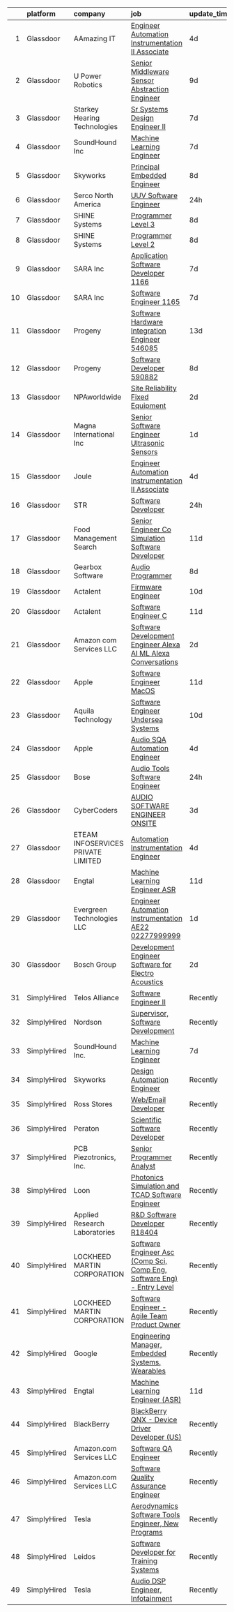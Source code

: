 

|    | platform    | company                            | job                                                                                                                                                                                                                                                                                                                                                                                                                                                                                                                                                                                                                                                                                                                                                                                                                                                                                                                                                                                                                                                                                                                                                                                                                                                                                                                                                                                     | update_time   | location             |
|---:|:------------|:-----------------------------------|:----------------------------------------------------------------------------------------------------------------------------------------------------------------------------------------------------------------------------------------------------------------------------------------------------------------------------------------------------------------------------------------------------------------------------------------------------------------------------------------------------------------------------------------------------------------------------------------------------------------------------------------------------------------------------------------------------------------------------------------------------------------------------------------------------------------------------------------------------------------------------------------------------------------------------------------------------------------------------------------------------------------------------------------------------------------------------------------------------------------------------------------------------------------------------------------------------------------------------------------------------------------------------------------------------------------------------------------------------------------------------------------|:--------------|:---------------------|
|  1 | Glassdoor   | AAmazing IT                        | [Engineer   Automation Instrumentation   II  Associate ](https://www.glassdoor.com/partner/jobListing.htm?pos=126&ao=1136043&s=58&guid=0000018229d6f726864543086be8883b&src=GD_JOB_AD&t=SR&vt=w&ea=1&cs=1_22169fcb&cb=1658559330623&jobListingId=1008012140318&jrtk=3-0-1g8ktdtqnjijq801-1g8ktdtr6ih67800-be0268a24a9383bf-)                                                                                                                                                                                                                                                                                                                                                                                                                                                                                                                                                                                                                                                                                                                                                                                                                                                                                                                                                                                                                                                            | 4d            | West Point, PA       |
|  2 | Glassdoor   | U Power Robotics                   | [Senior Middleware Sensor Abstraction Engineer](https://www.glassdoor.com/partner/jobListing.htm?pos=120&ao=1136043&s=58&guid=0000018229d6f726864543086be8883b&src=GD_JOB_AD&t=SR&vt=w&ea=1&cs=1_f9254b33&cb=1658559330622&jobListingId=1008003104282&jrtk=3-0-1g8ktdtqnjijq801-1g8ktdtr6ih67800-5a4da01cd59efdf4-)                                                                                                                                                                                                                                                                                                                                                                                                                                                                                                                                                                                                                                                                                                                                                                                                                                                                                                                                                                                                                                                                     | 9d            | Sunnyvale, CA        |
|  3 | Glassdoor   | Starkey Hearing Technologies       | [Sr Systems Design Engineer II](https://www.glassdoor.com/partner/jobListing.htm?pos=128&ao=1136043&s=58&guid=0000018229d6f726864543086be8883b&src=GD_JOB_AD&t=SR&vt=w&cs=1_052f630b&cb=1658559330623&jobListingId=1008008152054&jrtk=3-0-1g8ktdtqnjijq801-1g8ktdtr6ih67800-d422a47cc30e0480-)                                                                                                                                                                                                                                                                                                                                                                                                                                                                                                                                                                                                                                                                                                                                                                                                                                                                                                                                                                                                                                                                                          | 7d            | Eden Prairie, MN     |
|  4 | Glassdoor   | SoundHound Inc                     | [Machine Learning Engineer](https://www.glassdoor.com/partner/jobListing.htm?pos=109&ao=1136043&s=58&guid=0000018229d6f726864543086be8883b&src=GD_JOB_AD&t=SR&vt=w&ea=1&cs=1_699766de&cb=1658559330621&jobListingId=1008009295761&jrtk=3-0-1g8ktdtqnjijq801-1g8ktdtr6ih67800-be87b29d058697c4-)                                                                                                                                                                                                                                                                                                                                                                                                                                                                                                                                                                                                                                                                                                                                                                                                                                                                                                                                                                                                                                                                                         | 7d            | Santa Clara, CA      |
|  5 | Glassdoor   | Skyworks                           | [Principal Embedded Engineer](https://www.glassdoor.com/partner/jobListing.htm?pos=130&ao=1136043&s=58&guid=0000018229d6f726864543086be8883b&src=GD_JOB_AD&t=SR&vt=w&cs=1_21e0fb14&cb=1658559330623&jobListingId=1008006537939&jrtk=3-0-1g8ktdtqnjijq801-1g8ktdtr6ih67800-4828e0c5c424f193-)                                                                                                                                                                                                                                                                                                                                                                                                                                                                                                                                                                                                                                                                                                                                                                                                                                                                                                                                                                                                                                                                                            | 8d            | Beaverton, OR        |
|  6 | Glassdoor   | Serco North America                | [UUV Software Engineer](https://www.glassdoor.com/partner/jobListing.htm?pos=110&ao=1136043&s=58&guid=0000018229d6f726864543086be8883b&src=GD_JOB_AD&t=SR&vt=w&cs=1_466f195d&cb=1658559330621&jobListingId=1008022024506&jrtk=3-0-1g8ktdtqnjijq801-1g8ktdtr6ih67800-c10f041f04d1a0fd-)                                                                                                                                                                                                                                                                                                                                                                                                                                                                                                                                                                                                                                                                                                                                                                                                                                                                                                                                                                                                                                                                                                  | 24h           | Newport, RI          |
|  7 | Glassdoor   | SHINE Systems                      | [Programmer Level 3](https://www.glassdoor.com/partner/jobListing.htm?pos=119&ao=1136043&s=58&guid=0000018229d6f726864543086be8883b&src=GD_JOB_AD&t=SR&vt=w&ea=1&cs=1_4f29d3c7&cb=1658559330622&jobListingId=1008006572815&jrtk=3-0-1g8ktdtqnjijq801-1g8ktdtr6ih67800-06f3eaf1972c87c8-)                                                                                                                                                                                                                                                                                                                                                                                                                                                                                                                                                                                                                                                                                                                                                                                                                                                                                                                                                                                                                                                                                                | 8d            | Bethesda, MD         |
|  8 | Glassdoor   | SHINE Systems                      | [Programmer Level 2](https://www.glassdoor.com/partner/jobListing.htm?pos=113&ao=1136043&s=58&guid=0000018229d6f726864543086be8883b&src=GD_JOB_AD&t=SR&vt=w&cs=1_73f60cdd&cb=1658559330621&jobListingId=1008006572821&jrtk=3-0-1g8ktdtqnjijq801-1g8ktdtr6ih67800-6c4bebbb03e966bb-)                                                                                                                                                                                                                                                                                                                                                                                                                                                                                                                                                                                                                                                                                                                                                                                                                                                                                                                                                                                                                                                                                                     | 8d            | Bethesda, MD         |
|  9 | Glassdoor   | SARA Inc                           | [Application Software Developer   1166](https://www.glassdoor.com/partner/jobListing.htm?pos=112&ao=1136043&s=58&guid=0000018229d6f726864543086be8883b&src=GD_JOB_AD&t=SR&vt=w&ea=1&cs=1_95a67320&cb=1658559330621&jobListingId=1008008922113&jrtk=3-0-1g8ktdtqnjijq801-1g8ktdtr6ih67800-1d1162f147b8b102-)                                                                                                                                                                                                                                                                                                                                                                                                                                                                                                                                                                                                                                                                                                                                                                                                                                                                                                                                                                                                                                                                             | 7d            | Colorado Springs, CO |
| 10 | Glassdoor   | SARA Inc                           | [Software Engineer   1165](https://www.glassdoor.com/partner/jobListing.htm?pos=129&ao=1136043&s=58&guid=0000018229d6f726864543086be8883b&src=GD_JOB_AD&t=SR&vt=w&ea=1&cs=1_f8cd63ac&cb=1658559330623&jobListingId=1008008922087&jrtk=3-0-1g8ktdtqnjijq801-1g8ktdtr6ih67800-473be914a3fe87b7-)                                                                                                                                                                                                                                                                                                                                                                                                                                                                                                                                                                                                                                                                                                                                                                                                                                                                                                                                                                                                                                                                                          | 7d            | Colorado Springs, CO |
| 11 | Glassdoor   | Progeny                            | [Software Hardware Integration Engineer  546085 ](https://www.glassdoor.com/partner/jobListing.htm?pos=125&ao=1136043&s=58&guid=0000018229d6f726864543086be8883b&src=GD_JOB_AD&t=SR&vt=w&cs=1_7b446534&cb=1658559330623&jobListingId=1007994852417&jrtk=3-0-1g8ktdtqnjijq801-1g8ktdtr6ih67800-511c0464b3bed366-)                                                                                                                                                                                                                                                                                                                                                                                                                                                                                                                                                                                                                                                                                                                                                                                                                                                                                                                                                                                                                                                                        | 13d           | Middletown, RI       |
| 12 | Glassdoor   | Progeny                            | [Software Developer   590882 ](https://www.glassdoor.com/partner/jobListing.htm?pos=111&ao=1136043&s=58&guid=0000018229d6f726864543086be8883b&src=GD_JOB_AD&t=SR&vt=w&cs=1_d27630a7&cb=1658559330621&jobListingId=1008006243769&jrtk=3-0-1g8ktdtqnjijq801-1g8ktdtr6ih67800-3cf1a9ac0385223b-)                                                                                                                                                                                                                                                                                                                                                                                                                                                                                                                                                                                                                                                                                                                                                                                                                                                                                                                                                                                                                                                                                           | 8d            | Canonsburg, PA       |
| 13 | Glassdoor   | NPAworldwide                       | [Site Reliability Fixed Equipment](https://www.glassdoor.com/partner/jobListing.htm?pos=102&ao=1110586&s=58&guid=0000018229d6f726864543086be8883b&src=GD_JOB_AD&t=SR&vt=w&cs=1_0dc1417a&cb=1658559330619&jobListingId=1008017597150&cpc=FAE5E775D180B2FB&jrtk=3-0-1g8ktdtqnjijq801-1g8ktdtr6ih67800-60281bf49e317670--6NYlbfkN0C9BnvUC2OfFUcEeCwFAziw5WmrWmoYFT5czV5v4GtF8yAU3TOaJTADF1LsBJ8rk5iv7Gh8VKDhOPS_p8J7U9bhFVVqw1_Cem1-JXhZ5rtrvRD1pSsEtWQAR9u1zyI8MmRoysoSE-JAxFY5warrbNJenPhDEoIXB8aIO2c18rDt8I2RXmZVWnCgmEpwgAT0U1UWLqerT6MiTkxDvuBWQYHkbdVFb5gE6VeWcqU3VXiSj1JofO4PlJL28wLpCdM3p3-MG4UzzE0UDRyc3_SLqSUgplUyuKxOmowN5jCWU9BeiGV9PxneA8AJk9lsfRco8PLBrzByGqp9hF9PD3liifAyq4iaL4E2potzFCid6QM_IFfXII8FggSsml_gvhAFwYs9MuGaY42itF72k8d1qUZNmaWRsqD3OmfPqY7PrFfr2qqaguUtd_dGpnZF2TyY9zJfq7tWMkK_d8G1wjuzh94R421FE_HIT0Yt_lkivd3tgaU65NRYMBY_0r9NrL0-5i1RMhpVYIqSotVQhyfM5-_ExZ_3W9DXiG8-0tRdX1WXjA%3D%3D)                                                                                                                                                                                                                                                                                                                                                                                                                                                                      | 2d            | Port Neches, TX      |
| 14 | Glassdoor   | Magna International Inc            | [Senior Software Engineer   Ultrasonic Sensors](https://www.glassdoor.com/partner/jobListing.htm?pos=124&ao=1136043&s=58&guid=0000018229d6f726864543086be8883b&src=GD_JOB_AD&t=SR&vt=w&cs=1_efb9876d&cb=1658559330623&jobListingId=1008020691159&jrtk=3-0-1g8ktdtqnjijq801-1g8ktdtr6ih67800-9206e4547b050ee0-)                                                                                                                                                                                                                                                                                                                                                                                                                                                                                                                                                                                                                                                                                                                                                                                                                                                                                                                                                                                                                                                                          | 1d            | Auburn Hills, MI     |
| 15 | Glassdoor   | Joule                              | [Engineer   Automation Instrumentation   II  Associate ](https://www.glassdoor.com/partner/jobListing.htm?pos=103&ao=1110586&s=58&guid=0000018229d6f726864543086be8883b&src=GD_JOB_AD&t=SR&vt=w&cs=1_6aae6088&cb=1658559330619&jobListingId=1008012371954&cpc=26740BCDE5E48596&jrtk=3-0-1g8ktdtqnjijq801-1g8ktdtr6ih67800-ee78424998c6d671--6NYlbfkN0AXtvPDqDev6liskt-h_3vAUEMM26GmMOlWYCAn-kvNiXTWhOpXUsJAzHKzhdDJA6zHqXVxuB8wfSBkVIxqhEgnvXRKaQQ4fowc9Xs-8TmnBfGj8huXGnDxAkHh9H7OSQRS41py27xbtg6yGS1_RRkKfQI3270QD9EQP5OygTBnGNB7R6uIATyJZF4E-hsjksUFs7AaxcAnQaqLMRoeHL2wpDA21QqZxK5vFKZB90VGVmNRE6S5f3q7bo_KjW7YdQrXeSYFmMtjF5X_2u47nY6YBImrSmj6XpqyX-XUEjXRoSVNlfvLBph-KoQvbz7tAaIG8tOAuv2VsoDYZb7HY_ifo94K5tWKHpKfn7pBaDg9uvNbrCoqeigFX22QXc-Zcd_00ElFambY15Y9SLnqZgfH13JJpEvf8f0M2lHolmX9y5uaRPuKbwIaFOCGeeyZQWnjFb6bc3yrjsbELiPq_Xe6uRH6zLDlTEYzNoTr_KWYrPlEq4lHmRhkM782AmpWVgIeeLvclelii2Mz-VxvJs_Y2isxeURSJos5TPFVRt2dalwu6QmCq2cx_2CW8LLF2J8UoKYZnbfwYvF9OceHIvu3kamBlZ15Kqz-1ryue9A_uSi8xfCJIAW_)                                                                                                                                                                                                                                                                                                                                                                            | 4d            | West Point, PA       |
| 16 | Glassdoor   | STR                                | [Software Developer](https://www.glassdoor.com/partner/jobListing.htm?pos=114&ao=1136043&s=58&guid=0000018229d6f726864543086be8883b&src=GD_JOB_AD&t=SR&vt=w&ea=1&cs=1_76b548ea&cb=1658559330621&jobListingId=1008023447856&jrtk=3-0-1g8ktdtqnjijq801-1g8ktdtr6ih67800-d60648e76305f06c-)                                                                                                                                                                                                                                                                                                                                                                                                                                                                                                                                                                                                                                                                                                                                                                                                                                                                                                                                                                                                                                                                                                | 24h           | Dayton, OH           |
| 17 | Glassdoor   | Food Management Search             | [Senior Engineer   Co Simulation Software Developer](https://www.glassdoor.com/partner/jobListing.htm?pos=108&ao=1110586&s=58&guid=0000018229d6f726864543086be8883b&src=GD_JOB_AD&t=SR&vt=w&cs=1_680c3ff5&cb=1658559330621&jobListingId=1007998919024&cpc=8795CF9063CD573D&jrtk=3-0-1g8ktdtqnjijq801-1g8ktdtr6ih67800-6444d0e431a25671--6NYlbfkN0A5Q-NUM5VOQJcgw0aOtbkFdKUztaVAJ2TtkczD_hHqEc4DuK5LBeM4pbfh4wGWNhh6weSkGJTm6prASr6lEeps-CBgDNYir7CmZRJCmfR5oYtLl2yLANMHCTLOGCyH9PlzWqPZlmUjK_rc4ApVfOkVb_3V-C_PVv5EVDPVUcUc-9_0sPoSDRp9AiAtlVH3hoczldMHeT2sPRUGkR_RgF_ahd1ah13OYo1WD2ISogfjR0Ix4Qfjmpds2dFFPZXPnpBabs49rCHWhFQ3xPqeMe_TqGpmFbd4a11lVAkNCreQWaAOkxwPq7FN7Hzt-OD_frnmmKELS-OYAbpPHV0wO5R3Pub3VpuPVM3GahyiJWk1jry5jBfS1KQn-LtyddUfeeTl0FPcaznw7WNYbjwWmVS2humW32dMgyWO_jMA6NSFIwg-PVRE4OlTCs-PAk4jQjmZ-58jRem8cgydpuH9DpZRJbNITixZ8RUuEmHqHWnfOjVwq2vjzTWVj8blRYno3_VY7h4gb0I4QE6xodjYfZigREviL73RFn1zV_EWoibwMqXBojJjAaYrAXcxVhpXXtNy9WDDRODmVwubzzQcYKOoqeotOeBWIXi4fwwEIsvZYN6cRs030VP1I7xZabEbLxnjj5D1evckj5KTZcFywH--)                                                                                                                                                                                                                                                                                                                                                | 11d           | Westmont, IL         |
| 18 | Glassdoor   | Gearbox Software                   | [Audio Programmer](https://www.glassdoor.com/partner/jobListing.htm?pos=116&ao=1136043&s=58&guid=0000018229d6f726864543086be8883b&src=GD_JOB_AD&t=SR&vt=w&ea=1&cs=1_1ccc6c4e&cb=1658559330622&jobListingId=1008004819041&jrtk=3-0-1g8ktdtqnjijq801-1g8ktdtr6ih67800-0db689fb5b7447f5-)                                                                                                                                                                                                                                                                                                                                                                                                                                                                                                                                                                                                                                                                                                                                                                                                                                                                                                                                                                                                                                                                                                  | 8d            | Frisco, TX           |
| 19 | Glassdoor   | Actalent                           | [Firmware Engineer](https://www.glassdoor.com/partner/jobListing.htm?pos=105&ao=1110586&s=58&guid=0000018229d6f726864543086be8883b&src=GD_JOB_AD&t=SR&vt=w&ea=1&cs=1_eeaa13a7&cb=1658559330620&jobListingId=1008001514624&cpc=F4EED0218A761C36&jrtk=3-0-1g8ktdtqnjijq801-1g8ktdtr6ih67800-516dfaed7a8aef3f--6NYlbfkN0ChYVx_I3yfZ_JDY3EFoivtqvi_stwnZ_kRt8Dowt_l_d1ydueao4NE-oUleRJ4yhjsXueqpPaLoFusK_U-raCFi71YkXmf6v007_s9SknpIsiWpx47pUp2rM01QIK6jYhcSPCQcQT-1qxnnNEIAkHp5QJizAFaw2CBQNKwQQ8TeB0uEpZb82Ig4osYW_ryFyUPzi5QslSApBhIkANqTPSb5iXfR4RknWocuZIP5JQYhC6FaDgaAlurSLNQLAhFg7-HbWKZEGifxUH2ibdiOnxv5v8W9QB0FTg52cYzoLOCRWVpY_tXhw4A4hFPZPlSGQprvHOJ1Re7bOmnzy_eDjy8KXFbKCgBJh13XAIkYbtbrKMZZlxH-iGE5dsY-C85lUK4jiHMRPYrm4vBKBJfV96iqe2SjWs3MQEbetEV0HUqomQDchuh1nrz2vszev7XSqhub1S9mVeHQpUVzBwWv6ZLXjNB6ACeLHGJyovXgmrBnH9jmr9QRfiD-tVWEU5Q_OjqVxpGZXllkPnA-3yNyav8uXQ7UPnw3nBofXbqhjo2A3roFbp5X04k4AjHlWtpBzMs0ubE667-ava4RgSoCH_lM0sahxNHXR6pLYfrlsF811MNWSUlWBoNi1EY7lmKEOXl6so-sTGp_OqewXGm_ur1jcEjAJhOwVVT-6EW8g4JHNzxlmSDolwdDysF6a0OW5mYqk-Lp2tWzMUgJee_4v5Yge4qLA3lyh_nDf5ttRvE1bknHUb4dRqUsG91JgnWOUELHndXYiuHJ6FyyoNnz-lzYPjw-SwfHgEywVPysmpE6KHWk0nX-VBPQbX2d4gHKMBn4HO_m3sfU2b4z19NeDB3cGiBhhcnycLi9b5oyzfI7TJ-6JiJYQSJXx6HEeIkGZF69COxjGiP-n8Kij72zAbutQl9FJbxFspj9iG9T1P2LzPN2erlMh7rnJdI1E3_uDgIj1d6ur54yiNasNbEQbxpxf38gkJA8BM%3D)                              | 10d           | Torrance, CA         |
| 20 | Glassdoor   | Actalent                           | [Software Engineer  C   ](https://www.glassdoor.com/partner/jobListing.htm?pos=106&ao=1110586&s=58&guid=0000018229d6f726864543086be8883b&src=GD_JOB_AD&t=SR&vt=w&ea=1&cs=1_b0b4427c&cb=1658559330620&jobListingId=1007998261932&cpc=451933188B21919D&jrtk=3-0-1g8ktdtqnjijq801-1g8ktdtr6ih67800-d1c12bc478cd58bc--6NYlbfkN0ChYVx_I3yfZ_JDY3EFoivtqvi_stwnZ_kRt8Dowt_l_d1ydueao4NE-oUleRJ4yhiwZ-eajAs59v6GTCmEqt0Wj2oXTZIwGZgGSCrI2o5fNbvbARohenpqDGZ-dtDVi3jYZzv7CzsZJ1Mo2Tl3txH0JfWpSPhvm6iG2jaSP9cwfKVmo10P5FlUofEYV6Xq7P6gAZKwBEFRR_1O--kbuFxx90j8Z58uc-mPXCBlzom6hjEAh8ip2YzCCz2ndLpdEGlFkDuAScDmHlu2TNpMOdKcaZNNtmocFe_PMPtzsiLslINCTqnHCWxONXAg-A2nkbuc5kD8K8s5sSAapLy0edcuKN2W8yTy2x_iB1TqswftNOWMu-AqLmI_4DCcNc_m_6Dp0JtYvHJ4om9OaqgJZS65phpz0-opW5YINWdqE_VELJBslpkiyjLJiDRwNKlqAM9gI1-xoqUvQr9XyNPmMZ-V9Dqf-aH5KKu72m6UK8jysn3EITtzEQGfl-TK8BtnlKUD1882NAU6Vu5MSeaxB_3wUmLCDbds3ZxMPpxt6sQ572_pRyQXcZikXr_iyV1Xsa9NqdBnIXdnulezl4ne-UVR_wnVIvvo8r81LaBJcR8XkZ7glOnAqiKZfQPWnBuL3FUBOy9Qxhc4jJJ05BrSdUgXXsTPeR06szNoTgcg44SeIdVQy_Je6TakmayQAaZQZl1k7UsNJqzkWxAKzf873mY_EF6wDrz2fXR6EqWSgNe0EocdWGPkzhdFjDCwGwf9iKVH7mL8-W8Y9LGjI85jJ1P3llOZ3M-zNgyEZWW63cV9tmzRIemT57S9c9a-bFR0sMuNaEfElYDYLdvse88epUub3cJUCowlXovVlaqo27b21nAusjbBVmOi2X-psf2qBQumLFkmRh970OUtSiebtGvC4IkxVGI4O2wK39eUFBjb9V2ErjJSgOL0BeAORVlRjlxbkD7mGXeUNRZ2PqKq6IX8Q5KR4w3JVGw%3D)                        | 11d           | Manassas, VA         |
| 21 | Glassdoor   | Amazon com Services LLC            | [Software Development Engineer   Alexa AI ML  Alexa Conversations](https://www.glassdoor.com/partner/jobListing.htm?pos=115&ao=1136043&s=58&guid=0000018229d6f726864543086be8883b&src=GD_JOB_AD&t=SR&vt=w&cs=1_f1cd774c&cb=1658559330622&jobListingId=1008016435787&jrtk=3-0-1g8ktdtqnjijq801-1g8ktdtr6ih67800-dfc5eb7ce745fb72-)                                                                                                                                                                                                                                                                                                                                                                                                                                                                                                                                                                                                                                                                                                                                                                                                                                                                                                                                                                                                                                                       | 2d            | Sunnyvale, CA        |
| 22 | Glassdoor   | Apple                              | [Software Engineer  MacOS](https://www.glassdoor.com/partner/jobListing.htm?pos=117&ao=1136043&s=58&guid=0000018229d6f726864543086be8883b&src=GD_JOB_AD&t=SR&vt=w&cs=1_1bfb46f3&cb=1658559330622&jobListingId=1007999034472&jrtk=3-0-1g8ktdtqnjijq801-1g8ktdtr6ih67800-54a16909d73eeab1-)                                                                                                                                                                                                                                                                                                                                                                                                                                                                                                                                                                                                                                                                                                                                                                                                                                                                                                                                                                                                                                                                                               | 11d           | Cupertino, CA        |
| 23 | Glassdoor   | Aquila Technology                  | [Software Engineer   Undersea Systems](https://www.glassdoor.com/partner/jobListing.htm?pos=127&ao=1136043&s=58&guid=0000018229d6f726864543086be8883b&src=GD_JOB_AD&t=SR&vt=w&ea=1&cs=1_d3468e14&cb=1658559330623&jobListingId=1008001403324&jrtk=3-0-1g8ktdtqnjijq801-1g8ktdtr6ih67800-cc56a732dca112b2-)                                                                                                                                                                                                                                                                                                                                                                                                                                                                                                                                                                                                                                                                                                                                                                                                                                                                                                                                                                                                                                                                              | 10d           | Lexington, MA        |
| 24 | Glassdoor   | Apple                              | [Audio SQA Automation Engineer](https://www.glassdoor.com/partner/jobListing.htm?pos=123&ao=1136043&s=58&guid=0000018229d6f726864543086be8883b&src=GD_JOB_AD&t=SR&vt=w&cs=1_627183d7&cb=1658559330623&jobListingId=1008011764317&jrtk=3-0-1g8ktdtqnjijq801-1g8ktdtr6ih67800-a0630f947329ed7a-)                                                                                                                                                                                                                                                                                                                                                                                                                                                                                                                                                                                                                                                                                                                                                                                                                                                                                                                                                                                                                                                                                          | 4d            | Cupertino, CA        |
| 25 | Glassdoor   | Bose                               | [Audio Tools Software Engineer](https://www.glassdoor.com/partner/jobListing.htm?pos=118&ao=1136043&s=58&guid=0000018229d6f726864543086be8883b&src=GD_JOB_AD&t=SR&vt=w&cs=1_152d628f&cb=1658559330622&jobListingId=1008023325838&jrtk=3-0-1g8ktdtqnjijq801-1g8ktdtr6ih67800-28a8ee5c65f161ae-)                                                                                                                                                                                                                                                                                                                                                                                                                                                                                                                                                                                                                                                                                                                                                                                                                                                                                                                                                                                                                                                                                          | 24h           | Remote               |
| 26 | Glassdoor   | CyberCoders                        | [AUDIO SOFTWARE ENGINEER   ONSITE](https://www.glassdoor.com/partner/jobListing.htm?pos=104&ao=1110586&s=58&guid=0000018229d6f726864543086be8883b&src=GD_JOB_AD&t=SR&vt=w&ea=1&cs=1_ed74660f&cb=1658559330620&jobListingId=1008015069001&cpc=6FC5BA77C9A4CD78&jrtk=3-0-1g8ktdtqnjijq801-1g8ktdtr6ih67800-b5dd743f4d5b0fa5--6NYlbfkN0CpFJQzrgRR8WqXWK1qKKEqALWJw739KlKqr2H-MSI4eoBlI4EFrmor2FYZMP3muM3y1yHAFzlwAQzxB7WpwvZ7_vLChR7nTQ60dK_FVuafqhg0Lka3le0QJt4KobB1RShSFlXZlEiR5YKNKykjeGbYkKp5B_nbMLXMalujG3yku249xkhoI87ksAb9snKPzYYe_zbMRtihGI5NfEO0rJf4bPwlt_fa_i5EXilLL8k3ZXhM2qM2va-CckP4yDB14-2RLK2oi4KUEZIXnEHPCJmcI-7jSn5fq-dIqO9yOKgHgFNBHiJcBU4i7i665vnwCtd5dGt087T25U7uh7IKM7HJTXkDzqV-RsYO92M0lU1DL0mAb2U5wg4nTLk6UxuyBQEmU8qV46vtOTJUloF5hB0tMhlS3oapZzIK2LC8-sufSx0ulk08k0O5xQkyAlVPHAyADlatHoWS16DyTTs1PX-eIyu_G-fMuHi-sClkatFE4pz3i73os3aysybnUTLrMMPqrsifvFTvhrNoDU7ymCHznMLxSO17hIbCVArVO5wGdCpyUEJLtlPn427r1CttJTrY4YD-mzVfWBsrUnJ-OHkcNN29lQnmfjFf-tB4wQ0U6EWeElk9N2N8kFH6jU__eHDiy2of2qGODz_e3Oy4chK-DR--vXjI-iAHkEqUp3pmA_K11L19YP26SBmyYKiBqiZDSXFSnC-a1T0fxKRCTNfc7fgT3-AWGpHhVtMiRYuqspg31ZVQzac_DyzVsL72HLM-MmTLvMuXNU9rCFMoYdcN3-lSZlpbSmui09oOwmveUaVZS2Q61sYEAdDSQWWt-kjDnDlgIYuD5eMiQjJzYim4lZmhav7QsrG7L6kf0csh-f6iiEZ8m4M6D8LmqgDlvPtFPMGIdwjPgHpGYBPnE8CcPFXM8EtPbH3YBGY2XUhiIOh0tri0CeB3hR4BQAb9KNWeupBLjWC6JF828M_qnwMaWI55Xh5q7JADT5AP_2AOHw%3D%3D) | 3d            | San Jose, CA         |
| 27 | Glassdoor   | ETEAM INFOSERVICES PRIVATE LIMITED | [Automation  Instrumentation Engineer](https://www.glassdoor.com/partner/jobListing.htm?pos=107&ao=1110586&s=58&guid=0000018229d6f726864543086be8883b&src=GD_JOB_AD&t=SR&vt=w&ea=1&cs=1_188ed472&cb=1658559330621&jobListingId=1008012332735&cpc=F41FEAB56D215062&jrtk=3-0-1g8ktdtqnjijq801-1g8ktdtr6ih67800-aba2f2aee72deff6--6NYlbfkN0BicP4mH8nLQf5qme0RP6l_XOQdvYkYZtmxVKtRB88lYzFTxxE3hUDQ6BAe0t35UosD3lOsVavvywOsOJseZU1VsZxZb9e9Eeri462PnAHI0cwhb3snm-KgSoGAOVUPbzh-3pR8i-WQsKLBA1Dwak7Ro9KPu3yc4sbXQh_iCIvgIio06mmWLEmnVqjUsDTnU3T8KBwFVqStjnbNV1QJSeFrgfAvVMcm6-nXbgVJWRgtKi7L2GVXZSl5LgONpG4pUl37rZPcWF83l_nuRemnlYcQ5Rc8x9lsoqfRvH7QxfLzudhA0vEuIejL5TmeNw3JARDKprAr3aJ3ks-kyb3hUn4-oGKedz41hlHxTNV5Ujq_Cr6IAo-mIK9xD9WsV2d15KH_uUoSzweENl6eOwDMOH7_5A9U4UJMDq3NzVlJIgM6SFWh5zogtwBGId57rNI5uKwyEFBn39QI78ddJwWQnNHMEmh-wKjXpo6dZago7muTnKwGZD-R6CBBnMHLoiNuo1s4j0NcVsdJs2eVdXAlMKy2)                                                                                                                                                                                                                                                                                                                                                                                                                                                                                         | 4d            | West Point, PA       |
| 28 | Glassdoor   | Engtal                             | [Machine Learning Engineer  ASR ](https://www.glassdoor.com/partner/jobListing.htm?pos=101&ao=1110586&s=58&guid=0000018229d6f726864543086be8883b&src=GD_JOB_AD&t=SR&vt=w&ea=1&cs=1_ba8327f2&cb=1658559330620&jobListingId=1007997755452&cpc=9908D8D4413DBB8A&jrtk=3-0-1g8ktdtqnjijq801-1g8ktdtr6ih67800-57c54c87bb7028a4--6NYlbfkN0B7Z8t6fEMDh_BTkcJVPNJicKvZQEBTy5HSwyHa20ewqmyfWNXjNsfvmtdqiCQm-EwkGVhWC41tiaOwT4RJOvFaYLrX-A9mBxUONdVTB_Ej1QsSiwNN0O5IOk9T5wRqEiv7VuoY3SrlmO56p9giBbb46N8MiM-T9iL_-j5hpUSJaWwarBZeVvyE6bPuUp_PSh4OHQZC4tPsXDYUXJskFTqPuzO8w36sUcwvPFU2KlBJKOT9jxp85nzjmV_bCrUzgEkMWVT8fc-2wQVeqpSB0RTHHH3ypII3y1pBoaEW40G-Rb0ggU80Bn15Dw8SjmCz6sUot2mwAQwYAtnChOh_iHPVYIjY7S39oze9gSDJ-xYiCuKsxURSK4oKz4kd6SMpg-F2416ZqsgTl17PhYdPENTCWk7HwAAfBB9mptYuFd8N8Gt3mMWtHzNIgdLtStdlr8g3RyuWJsqvtwuza9aWMXt5h6k3D4f23OT_bcMsUCImKef66_NjcHIgSiZs68bxskfJGrM8oSMNhA%3D%3D)                                                                                                                                                                                                                                                                                                                                                                                                                                                                                                  | 11d           | Remote               |
| 29 | Glassdoor   | Evergreen Technologies  LLC        | [Engineer   Automation Instrumentation  AE22 02277999999](https://www.glassdoor.com/partner/jobListing.htm?pos=121&ao=1136043&s=58&guid=0000018229d6f726864543086be8883b&src=GD_JOB_AD&t=SR&vt=w&ea=1&cs=1_f020cf69&cb=1658559330622&jobListingId=1008020224903&jrtk=3-0-1g8ktdtqnjijq801-1g8ktdtr6ih67800-3bbdd351f541f9a6-)                                                                                                                                                                                                                                                                                                                                                                                                                                                                                                                                                                                                                                                                                                                                                                                                                                                                                                                                                                                                                                                           | 1d            | Horsham, PA          |
| 30 | Glassdoor   | Bosch Group                        | [Development Engineer  Software for Electro Acoustics](https://www.glassdoor.com/partner/jobListing.htm?pos=122&ao=1136043&s=58&guid=0000018229d6f726864543086be8883b&src=GD_JOB_AD&t=SR&vt=w&cs=1_e3ebe02a&cb=1658559330623&jobListingId=1008018898570&jrtk=3-0-1g8ktdtqnjijq801-1g8ktdtr6ih67800-f418d82148d04c75-)                                                                                                                                                                                                                                                                                                                                                                                                                                                                                                                                                                                                                                                                                                                                                                                                                                                                                                                                                                                                                                                                   | 2d            | Burnsville, MN       |
| 31 | SimplyHired | Telos Alliance                     | [Software Engineer II](https://www.simplyhired.com/job/kZV61agVwkyatDwMDME2qzHjMH0qxJ0TKghEY8Q5euA1eovU2CLQnQ?q=acoustic+developer)                                                                                                                                                                                                                                                                                                                                                                                                                                                                                                                                                                                                                                                                                                                                                                                                                                                                                                                                                                                                                                                                                                                                                                                                                                                     | Recently      | United States        |
| 32 | SimplyHired | Nordson                            | [Supervisor, Software Development](https://www.simplyhired.com/job/iQzzo1syGvp_LK8EJJqfW1QgjC_kO-c6mh7ke3kUDToUb4_3_pNFMw?q=acoustic+developer)                                                                                                                                                                                                                                                                                                                                                                                                                                                                                                                                                                                                                                                                                                                                                                                                                                                                                                                                                                                                                                                                                                                                                                                                                                         | Recently      | Carlsbad, CA         |
| 33 | SimplyHired | SoundHound Inc.                    | [Machine Learning Engineer](https://www.simplyhired.com/job/uoGGlyhix_D2qcraVl3yNicuKuAkX4wY_mLTIAaUEOnqj93yq2Z3bQ?q=acoustic+developer)                                                                                                                                                                                                                                                                                                                                                                                                                                                                                                                                                                                                                                                                                                                                                                                                                                                                                                                                                                                                                                                                                                                                                                                                                                                | 7d            | Santa Clara, CA      |
| 34 | SimplyHired | Skyworks                           | [Design Automation Engineer](https://www.simplyhired.com/job/GMzk5upUbz1qF-SBrkSsFLsiN5caOM8v4mIg5O0FWal4rG395wgOhA?q=acoustic+developer)                                                                                                                                                                                                                                                                                                                                                                                                                                                                                                                                                                                                                                                                                                                                                                                                                                                                                                                                                                                                                                                                                                                                                                                                                                               | Recently      | Beaverton, OR        |
| 35 | SimplyHired | Ross Stores                        | [Web/Email Developer](https://www.simplyhired.com/job/iapHcCXyBAwSCQxFgqTzcH6pCeCWlT5U6RhkIjo60dultz2bPETatw?q=acoustic+developer)                                                                                                                                                                                                                                                                                                                                                                                                                                                                                                                                                                                                                                                                                                                                                                                                                                                                                                                                                                                                                                                                                                                                                                                                                                                      | Recently      | Dublin, CA           |
| 36 | SimplyHired | Peraton                            | [Scientific Software Developer](https://www.simplyhired.com/job/7QYgSHmP-LaULOI13l0r_sxWb_0wHWMGwpZBJR4iEeFKmhhjsbVj-g?q=acoustic+developer)                                                                                                                                                                                                                                                                                                                                                                                                                                                                                                                                                                                                                                                                                                                                                                                                                                                                                                                                                                                                                                                                                                                                                                                                                                            | Recently      | Bethesda, MD         |
| 37 | SimplyHired | PCB Piezotronics, Inc.             | [Senior Programmer Analyst](https://www.simplyhired.com/job/eQBYwWiHkxugufpP5RasTROUJ8GSCTQyB7il0JPt8M58snoQJ9LUjQ?q=acoustic+developer)                                                                                                                                                                                                                                                                                                                                                                                                                                                                                                                                                                                                                                                                                                                                                                                                                                                                                                                                                                                                                                                                                                                                                                                                                                                | Recently      | Depew, NY            |
| 38 | SimplyHired | Loon                               | [Photonics Simulation and TCAD Software Engineer](https://www.simplyhired.com/job/3tu3RxtU7K4k5PmtzBIZCHT6eG3Rmhc1tNMuRdycbKwrDvb2q1IFSw?q=acoustic+developer)                                                                                                                                                                                                                                                                                                                                                                                                                                                                                                                                                                                                                                                                                                                                                                                                                                                                                                                                                                                                                                                                                                                                                                                                                          | Recently      | Mountain View, CA    |
| 39 | SimplyHired | Applied Research Laboratories      | [R&D Software Developer R18404](https://www.simplyhired.com/job/iYsUoC4YVp2iNY6b_JtpfN9L4H2iAgnSxyEYjA8MjR38__eDQ3Tw0g?q=acoustic+developer)                                                                                                                                                                                                                                                                                                                                                                                                                                                                                                                                                                                                                                                                                                                                                                                                                                                                                                                                                                                                                                                                                                                                                                                                                                            | Recently      | Austin, TX           |
| 40 | SimplyHired | LOCKHEED MARTIN CORPORATION        | [Software Engineer Asc (Comp Sci, Comp Eng, Software Eng) - Entry Level](https://www.simplyhired.com/job/A_0gkSY_7K4FeulVtb_5yp-W9Ut6LQwG2MF2L9yBpFVZUU1GKHEluw?q=acoustic+developer)                                                                                                                                                                                                                                                                                                                                                                                                                                                                                                                                                                                                                                                                                                                                                                                                                                                                                                                                                                                                                                                                                                                                                                                                   | Recently      | Manassas, VA         |
| 41 | SimplyHired | LOCKHEED MARTIN CORPORATION        | [Software Engineer - Agile Team Product Owner](https://www.simplyhired.com/job/1m8ZMgHl6A6KUNLFOgf2FTkSodNvAVUVzm1l2xenJNXaecLknI_S1A?q=acoustic+developer)                                                                                                                                                                                                                                                                                                                                                                                                                                                                                                                                                                                                                                                                                                                                                                                                                                                                                                                                                                                                                                                                                                                                                                                                                             | Recently      | Manassas, VA         |
| 42 | SimplyHired | Google                             | [Engineering Manager, Embedded Systems, Wearables](https://www.simplyhired.com/job/DtoixT1-JxKy95tKP99g_sye4oq5EsXqL-qe_05PxpC2wg59Eoz4rQ?q=acoustic+developer)                                                                                                                                                                                                                                                                                                                                                                                                                                                                                                                                                                                                                                                                                                                                                                                                                                                                                                                                                                                                                                                                                                                                                                                                                         | Recently      | Mountain View, CA    |
| 43 | SimplyHired | Engtal                             | [Machine Learning Engineer (ASR)](https://www.simplyhired.com/job/dTeSpEnJ_v272tMjp-N4OH4cwSWLprFncfLBVYhVoaZKweIFxs83iQ?q=acoustic+developer)                                                                                                                                                                                                                                                                                                                                                                                                                                                                                                                                                                                                                                                                                                                                                                                                                                                                                                                                                                                                                                                                                                                                                                                                                                          | 11d           | Remote               |
| 44 | SimplyHired | BlackBerry                         | [BlackBerry QNX - Device Driver Developer (US)](https://www.simplyhired.com/job/PhJHZf4I2K7OhS334XumQNOqsGrTyQmExnRVoXbzH4weqXLfgLL67Q?q=acoustic+developer)                                                                                                                                                                                                                                                                                                                                                                                                                                                                                                                                                                                                                                                                                                                                                                                                                                                                                                                                                                                                                                                                                                                                                                                                                            | Recently      | Novi, MI             |
| 45 | SimplyHired | Amazon.com Services LLC            | [Software QA Engineer](https://www.simplyhired.com/job/FT_Yu5l07CU26XP0l1gaEpum_-jFoVe0KA87QJW6DhfAS5N_ClHUbQ?q=acoustic+developer)                                                                                                                                                                                                                                                                                                                                                                                                                                                                                                                                                                                                                                                                                                                                                                                                                                                                                                                                                                                                                                                                                                                                                                                                                                                     | Recently      | Sunnyvale, CA        |
| 46 | SimplyHired | Amazon.com Services LLC            | [Software Quality Assurance Engineer](https://www.simplyhired.com/job/t2IqTwF4IlbghUcNE76MLzQ9ZICkzP-5nrr4ww1rEVKclhw9WdJPwA?q=acoustic+developer)                                                                                                                                                                                                                                                                                                                                                                                                                                                                                                                                                                                                                                                                                                                                                                                                                                                                                                                                                                                                                                                                                                                                                                                                                                      | Recently      | Sunnyvale, CA        |
| 47 | SimplyHired | Tesla                              | [Aerodynamics Software Tools Engineer, New Programs](https://www.simplyhired.com/job/zO8gcthxFQqgNmwD9bdYUrhRy13Ovr3XTHhU0ibGJoZo7L7tcfLxOw?q=acoustic+developer)                                                                                                                                                                                                                                                                                                                                                                                                                                                                                                                                                                                                                                                                                                                                                                                                                                                                                                                                                                                                                                                                                                                                                                                                                       | Recently      | Hawthorne, CA        |
| 48 | SimplyHired | Leidos                             | [Software Developer for Training Systems](https://www.simplyhired.com/job/PBBZ8nQJiTspaGEiYqGconesbURsBiAdPG80J8U3gt_K2_rFlhd6cg?q=acoustic+developer)                                                                                                                                                                                                                                                                                                                                                                                                                                                                                                                                                                                                                                                                                                                                                                                                                                                                                                                                                                                                                                                                                                                                                                                                                                  | Recently      | Manassas, VA         |
| 49 | SimplyHired | Tesla                              | [Audio DSP Engineer, Infotainment](https://www.simplyhired.com/job/TCu5dfyQ5a2i0gok_RJeBsz7z7UEdN-bb8A7kWTNNXGdZ-z-ZTi9pQ?q=acoustic+developer)                                                                                                                                                                                                                                                                                                                                                                                                                                                                                                                                                                                                                                                                                                                                                                                                                                                                                                                                                                                                                                                                                                                                                                                                                                         | Recently      | Palo Alto, CA        |